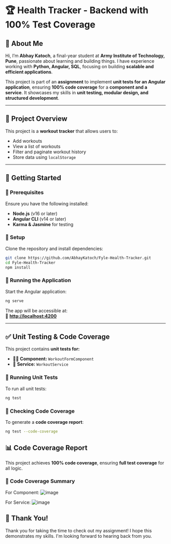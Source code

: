 # 🏆 Health Tracker - Backend with 100% Test Coverage  

## 👋 About Me  
Hi, I’m **Abhay Katoch**, a final-year student at **Army Institute of Technology, Pune**, passionate about learning and building things. I have experience working with **Python, Angular, SQL**, focusing on building **scalable and efficient applications**.  

This project is part of an **assignment** to implement **unit tests for an Angular application**, ensuring **100% code coverage** for a **component and a service**. It showcases my skills in **unit testing, modular design, and structured development**.

---

## 📌 Project Overview  
This project is a **workout tracker** that allows users to:  
- Add workouts  
- View a list of workouts  
- Filter and paginate workout history  
- Store data using `localStorage`  

---

## 🚀 Getting Started  
### 📂 Prerequisites  
Ensure you have the following installed:  
- **Node.js** (v16 or later)  
- **Angular CLI** (v14 or later)  
- **Karma & Jasmine** for testing  

### 📌 Setup  
Clone the repository and install dependencies:
```bash
git clone https://github.com/AbhayKatoch/Fyle-Health-Tracker.git
cd Fyle-Health-Tracker
npm install
```

### 🔹 Running the Application  
Start the Angular application:
```bash
ng serve
```
The app will be accessible at:  
🔗 **[http://localhost:4200](http://localhost:4200)**

---

## ✅ Unit Testing & Code Coverage  
This project contains **unit tests for:**  
- 🏋️‍♂️ **Component:** `WorkoutFormComponent`  
- 🔧 **Service:** `WorkoutService`  

### 📌 Running Unit Tests  
To run all unit tests:
```bash
ng test
```

### 📌 Checking Code Coverage  
To generate a **code coverage report**:
```bash
ng test --code-coverage
```


## 📊 Code Coverage Report  
This project achieves **100% code coverage**, ensuring **full test coverage** for all logic.

### 📌 Code Coverage Summary  

For Component:
![image](https://github.com/user-attachments/assets/f508fae5-95db-4d32-aba7-b58e91ed746e)

For Service:
![image](https://github.com/user-attachments/assets/1e376d82-5304-4b48-b4ae-ab776f7992ec)


## **🙏 Thank You!**
Thank you for taking the time to check out my assignment! I hope this demonstrates my skills. I'm looking forward to hearing back from you.

